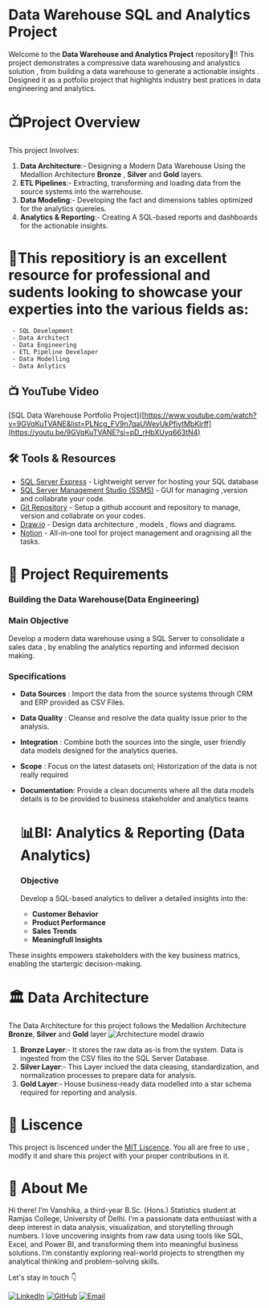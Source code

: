 # Data Warehouse SQL and Analytics Project

Welcome to the **Data Warehouse and Analytics Project** repository🚀!!
This project demonstrates a compressive data warehousing and analystics solution , from building a data warehouse to generate a actionable insights . Designed it as a potfolio project that highlights industry best pratices in data engineering and analytics.

  
 # 📺Project Overview
  This project Involves:
  1. **Data Architecture**:- Designing a Modern Data Warehouse Using the Medallion Architecture **Bronze** , **Silver** and **Gold** layers.
  2. **ETL Pipelines**:- Extracting, transforming and loading data from the source systems into the warrehouse.
  3. **Data Modeling**:- Developing the fact and dimensions tables optimized for the analytics quereies.
  4. **Analytics & Reporting**:- Creating A SQL-based reports and dashboards for the actionable insights.

 # 🎯**This repositiory is an excellent resource for professional and sudents looking to showcase your experties into the various fields as:**
    
     - SQL Development
     - Data Architect
     - Data Engineering
     - ETL Pipeline Developer
     - Data Modelling
     - Data Anlytics
 
 ## 📺 YouTube Video
[SQL Data Warehouse Portfolio Project]([https://www.youtube.com/watch?v=9GVqKuTVANE&list=PLNcg_FV9n7qaUWeyUkPfivtMbKlrff](https://youtu.be/9GVqKuTVANE?si=pD_rHbXUyq663tN4)

## 🛠️ Tools & Resources
- [SQL Server Express](https://www.microsoft.com/en-us/sql-server/sql-server-downloads) - Lightweight server for hosting your SQL database
- [SQL Server Management Studio (SSMS)](https://learn.microsoft.com/en-us/sql/ssms/download-sql-server-management-studio-ssms) - GUI for managing ,version and collabrate your code.
- [Git Repository](https://github.com/) - Setup a github account and repository to manage, version and collabrate on your codes.
- [Draw.io](https://app.diagrams.net/) - Design data architecture , models , flows and diagrams.
- [Notion](https://www.notion.so/) - All-in-one tool for project management and oragnising all the tasks.

  
  
# 🚀 Project Requirements

### Building the Data Warehouse(Data Engineering)

### Main Objective
Develop a modern data warehouse using a SQL Server to consolidate a sales data , by enabling the analytics reporting and informed decision making.

### Specifications
- **Data Sources** : Import the data from the source systems through CRM and ERP provided as CSV Files.
- **Data Quality** : Cleanse and resolve the data quality issue prior to the analysis.
- **Integration**  : Combine both the sources into the single, user friendly data models designed for the analytics queries.
- **Scope**        : Focus on the latest datasets onl; Historization of the data is not really required
- **Documentation**: Provide a clean documents where all the data models details is to be provided to business stakeholder                        and analytics teams


  #  📊BI: Analytics & Reporting (Data Analytics)

  ### Objective
  Develop a SQL-based analytics to deliver a detailed insights into the:
  - **Customer Behavior**
  - **Product Performance**
  - **Sales Trends**
  - **Meaningfull Insights**

These insights empowers stakeholders with the key business matrics, enabling the startergic decision-making.

 
# 🏛️ Data Architecture
The Data Architecture for this project follows the Medallion Architecture **Bronze**, **Silver** and **Gold** layer
![Architecture model drawio](https://github.com/user-attachments/assets/14d4cae4-188f-4fed-bed7-11ae535283c8)

 1. **Bronze Layer**:- It stores the raw data as-is from the system. Data is ingested from the CSV files ito the SQL Server Database.
 2.  **Silver Layer**:- This Layer inclued the data cleasing, standardization, and normalization processes to prepare data for analysis.
 3.  **Gold Layer**:- House business-ready data modelled into a star schema required for reporting and analysis.


# 🔶 **Liscence**

This project is liscenced under the [MIT Liscence](LICENCE). You all are free to use , modify it and share this project with your proper contributions in it.

# 👩 **About Me**

Hi there! I’m Vanshika, a third-year B.Sc. (Hons.) Statistics student at Ramjas College, University of Delhi.
I’m a passionate data enthusiast with a deep interest in data analysis, visualization, and storytelling through numbers.
I love uncovering insights from raw data using tools like SQL, Excel, and Power BI, and transforming them into meaningful business solutions.
I’m constantly exploring real-world projects to strengthen my analytical thinking and problem-solving skills.

Let's stay in touch 👇

[![LinkedIn](https://img.shields.io/badge/LinkedIn-0A66C2?style=for-the-badge&logo=linkedin&logoColor=white)](www.linkedin.com/in/vanshika-kumar-9268aa291)
[![GitHub](https://img.shields.io/badge/GitHub-000000?style=for-the-badge&logo=github&logoColor=white)]([https://github.com/yourusername](https://github.com/Vanshika26Ramjas))
[![Email](https://img.shields.io/badge/Email-D14836?style=for-the-badge&logo=gmail&logoColor=white)](mailto:vanshikakr2004@gmail.com)

